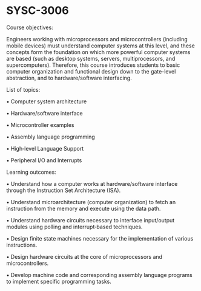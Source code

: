 # SYSC-3006

Course objectives:

Engineers working with microprocessors and microcontrollers (including mobile devices)
must understand computer systems at this level, and these concepts form the
foundation on which more powerful computer systems are based (such as desktop
systems, servers, multiprocessors, and supercomputers). Therefore, this course
introduces students to basic computer organization and functional design down to the
gate-level abstraction, and to hardware/software interfacing.

List of topics:

• Computer system architecture

• Hardware/software interface

• Microcontroller examples

• Assembly language programming
  
• High‐level Language Support

• Peripheral I/O and Interrupts

Learning outcomes:

• Understand how a computer works at hardware/software interface through the
Instruction Set Architecture (ISA).

• Understand microarchitecture (computer organization) to fetch an instruction
from the memory and execute using the data path.

• Understand hardware circuits necessary to interface input/output modules using
polling and interrupt‐based techniques.

• Design finite state machines necessary for the implementation of various
instructions.

• Design hardware circuits at the core of microprocessors and microcontrollers.

• Develop machine code and corresponding assembly language programs to
implement specific programming tasks.

